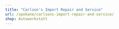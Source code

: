 ```yaml
---
title: "Carlson's Import Repair and Service"
url: /spokane/carlsons-import-repair-and-service/
shop: Autowerkstatt
---
```

